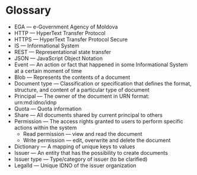 ﻿# Glossary

- EGA — e-Government Agency of Moldova
- HTTP — HyperText Transfer Protocol
- HTTPS — HyperText Transfer Protocol Secure
- IS — Informational System
- REST — Representational state transfer
- JSON — JavaScript Object Notation
- Event — An action or fact that happened in some Informational System at a certain moment of time
- Blob — Represents the contents of a document
- Document type — Classification or specification that defines the format, structure, and content of a particular type of document
- Principal — The owner of the document in URN format: urn:md:idno/idnp
- Quota — Quota information
- Share — All documents shared by current principal to others
- Permission — The access rights granted to users to perform specific actions within the system
  - Read permission — view and read the document
  - Write permission — edit, overwrite and delete the document
- Dictionary — A mapping of unique keys to values
- Issuer — An entity that has the possibility to create documents
- Issuer type — Type/category of issuer (to be clarified)
- LegalId — Unique IDNO of the issuer organization